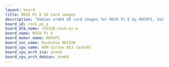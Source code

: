 ```yaml
---
layout: board
title: ROCK Pi E SD card images
description: "Debian arm64 SD card images for ROCK Pi E by ROCKPI, SoC: Rockchip RK3328, CPU ISA: armv8"
board_id: rock_pi_e
board_dtb_name: rk3328-rock-pi-e
board_name: ROCK Pi E
board_maker_name: ROCKPI
board_soc_name: Rockchip RK3328
board_cpu_name: ARM Cortex A53 (armv8)
board_cpu_arch_isa: armv8
board_cpu_arch_debian: arm64
---
```

